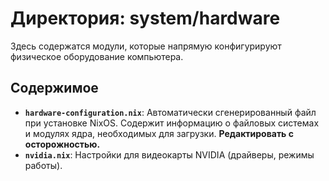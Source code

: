 # Директория: system/hardware

Здесь содержатся модули, которые напрямую конфигурируют физическое оборудование компьютера.

## Содержимое

- **`hardware-configuration.nix`**: Автоматически сгенерированный файл при установке NixOS. Содержит информацию о файловых системах и модулях ядра, необходимых для загрузки. **Редактировать с осторожностью.**
- **`nvidia.nix`**: Настройки для видеокарты NVIDIA (драйверы, режимы работы).
